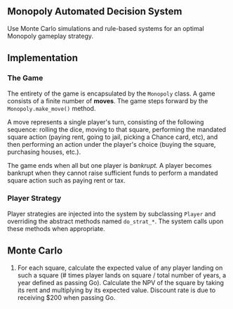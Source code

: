 ## Monopoly Automated Decision System

Use Monte Carlo simulations and rule-based systems for an optimal Monopoly gameplay strategy.

## Implementation

### The Game

The entirety of the game is encapsulated by the `Monopoly` class. A game consists of a finite number of **moves**. The
game steps forward by the `Monopoly.make_move()` method.

A move represents a single player's turn, consisting of the following sequence: rolling the dice, moving to that
square, performing the mandated square action (paying rent, going to jail, picking a Chance card, etc), and then
performing an action under the player's choice (buying the square, purchasing houses, etc.).

The game ends when all but one player is *bankrupt.* A player becomes bankrupt when they cannot raise sufficient funds
to perform a mandated square action such as paying rent or tax.

### Player Strategy

Player strategies are injected into the system by subclassing `Player` and overriding the abstract methods named
`do_strat_*`. The system calls upon these methods when appropriate.

## Monte Carlo

1. For each square, calculate the expected value of any player landing on such a square (# times player lands on square
/ total number of years, a year defined as passing Go). Calculate the NPV of the square by taking its rent and
multiplying by its expected value. Discount rate is due to receiving $200 when passing Go.

